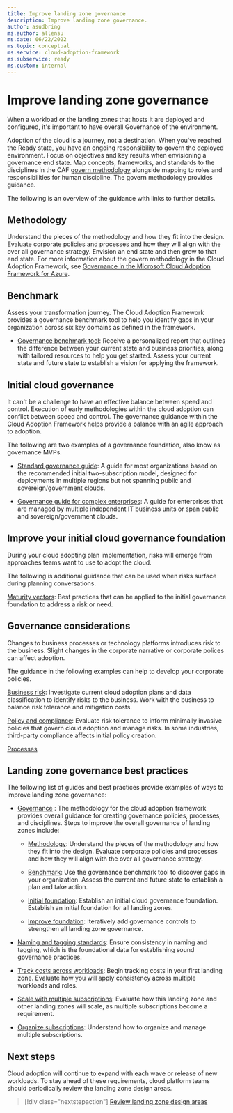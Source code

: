 ```yaml
---
title: Improve landing zone governance
description: Improve landing zone governance.
author: asudbring
ms.author: allensu
ms.date: 06/22/2022
ms.topic: conceptual
ms.service: cloud-adoption-framework
ms.subservice: ready
ms.custom: internal
---
```


# Improve landing zone governance

When a workload or the landing zones that hosts it are deployed and configured, it's important to have overall Governance of the environment.

Adoption of the cloud is a journey, not a destination. When you've reached the Ready state, you have an ongoing responsibility to govern the deployed environment. Focus on objectives and key results when envisioning a governance end state. Map concepts, frameworks, and standards to the disciplines in the CAF [govern methodology](/azure/cloud-adoption-framework/govern/) alongside mapping to roles and responsibilities for human discipline. The govern methodology provides guidance.

The following is an overview of the guidance with links to further details.

## Methodology

Understand the pieces of the methodology and how they fit into the design. Evaluate corporate policies and processes and how they will align with the over all governance strategy. Envision an end state and then grow to that end state. For more information about the govern methodology in the Cloud Adoption Framework, see [Governance in the Microsoft Cloud Adoption Framework for Azure](/azure/cloud-adoption-framework/govern/).

## Benchmark

Assess your transformation journey. The Cloud Adoption Framework provides a governance benchmark tool to help you identify gaps in your organization across six key domains as defined in the framework.

- [Governance benchmark tool](https://cafbaseline.com/): Receive a personalized report that outlines the difference between your current state and business priorities, along with tailored resources to help you get started. Assess your current state and future state to establish a vision for applying the framework.

## Initial cloud governance

It can't be a challenge to have an effective balance between speed and control. Execution of early methodologies within the cloud adoption can conflict between speed and control. The governance guidance within the Cloud Adoption Framework helps provide a balance with an agile approach to adoption.

The following are two examples of a governance foundation, also know as governance MVPs.

- [Standard governance guide](/azure/cloud-adoption-framework/govern/guides/standard/): A guide for most organizations based on the recommended initial two-subscription model, designed for deployments in multiple regions but not spanning public and sovereign/government clouds.

- [Governance guide for complex enterprises](/azure/cloud-adoption-framework/govern/guides/complex/): A guide for enterprises that are managed by multiple independent IT business units or span public and sovereign/government clouds.

## Improve your initial cloud governance foundation

During your cloud adopting plan implementation, risks will emerge from approaches teams want to use to adopt the cloud.

The following is additional guidance that can be used when risks surface during planning conversations.

[Maturity vectors](/azure/cloud-adoption-framework/govern/foundation-improvements#maturity-vectors): Best practices that can be applied to the initial governance foundation to address a risk or need.

## Governance considerations

Changes to business processes or technology platforms introduces risk to the business. Slight changes in the corporate narrative or corporate polices can affect adoption.

The guidance in the following examples can help to develop your corporate policies.

[Business risk](/azure/cloud-adoption-framework/govern/policy-compliance/business-risk): Investigate current cloud adoption plans and data classification to identify risks to the business. Work with the business to balance risk tolerance and mitigation costs.

[Policy and compliance](/azure/cloud-adoption-framework/govern/policy-compliance/policy-definition): Evaluate risk tolerance to inform minimally invasive policies that govern cloud adoption and manage risks. In some industries, third-party compliance affects initial policy creation.

[Processes]()

## Landing zone governance best practices

The following list of guides and best practices provide examples of ways to improve landing zone governance:

- [Governance](../../govern/index.md) : The methodology for the cloud adoption framework provides overall guidance for creating governance policies, processes, and disciplines. Steps to improve the overall governance of landing zones include:
    
    - [Methodology](../../govern/methodology.md): Understand the pieces of the methodology and how they fit into the design. Evaluate corporate policies and processes and how they will align with the over all governance strategy.
    
    - [Benchmark](../../govern/benchmark.md): Use the governance benchmark tool to discover gaps in your organization. Assess the current and future state to establish a plan and take action.
    
    - [Initial foundation](../../govern/initial-foundation.md): Establish an initial cloud governance foundation. Establish an initial foundation for all landing zones.
    
    - [Improve foundation](../../govern/foundation-improvements.md): Iteratively add governance controls to strengthen all landing zone governance.  

- [Naming and tagging standards](../azure-best-practices/naming-and-tagging.md): Ensure consistency in naming and tagging, which is the foundational data for establishing sound governance practices.

- [Track costs across workloads](../azure-best-practices/track-costs.md): Begin tracking costs in your first landing zone. Evaluate how you will apply consistency across multiple workloads and roles.

- [Scale with multiple subscriptions](../azure-best-practices/scale-subscriptions.md): Evaluate how this landing zone and other landing zones will scale, as multiple subscriptions become a requirement.

- [Organize subscriptions](../landing-zone/design-area/resource-org.md): Understand how to organize and manage multiple subscriptions.



## Next steps

Cloud adoption will continue to expand with each wave or release of new workloads. To stay ahead of these requirements, cloud platform teams should periodically review the landing zone design areas.

> [!div class="nextstepaction"]
> [Review landing zone design areas](../landing-zone/design-areas.md)
